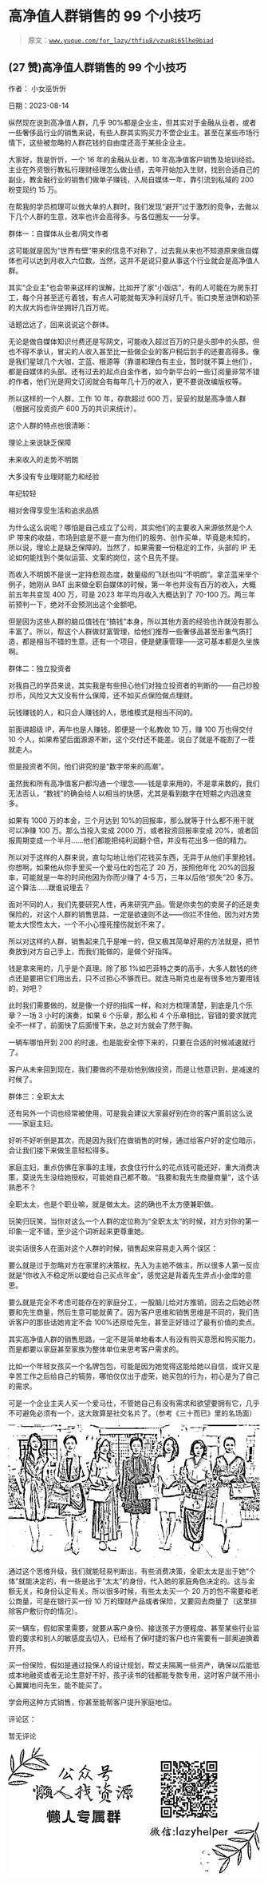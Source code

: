 # 高净值人群销售的 99 个小技巧

> 原文：[`www.yuque.com/for_lazy/thfiu8/vzuu8i65lhe9biad`](https://www.yuque.com/for_lazy/thfiu8/vzuu8i65lhe9biad)



## (27 赞)高净值人群销售的 99 个小技巧 

作者： 小女巫忻忻 

日期：2023-08-14 

纵然现在说到高净值人群，几乎 90%都是企业主，但其实对于金融从业者，或者一些奢侈品行业的销售来说，有些人群其实购买力不啻企业主。甚至在某些市场行情下，这些被忽略的人群花钱的自由度还高于某些企业主。 

大家好，我是忻忻，一个 16 年的金融从业者，10 年高净值客户销售及培训经验。主业在外资银行教私行理财经理怎么做业绩，去年开始加入生财，找到合适自己的副业，教金融行业的销售们做单子赚钱，入局自媒体一年，靠引流到私域的 200 粉变现约 15 万。 

在帮我的学员梳理可以做大单的人群时，我们发现“避开”过于激烈的竞争，去做以下几个人群的生意，效率也许会高得多。与各位圈友一一分享。 

群体一：自媒体从业者/网文作者 

这可能就是因为“世界有壁”带来的信息不对称了，过去我从来也不知道原来做自媒体也可以达到月收入六位数。当然，这并不是说只要从事这个行业就会是高净值人群。 

其实“企业主”也会带来这样的误解，比如开了家“小饭店”，有的人可能在为房东打工，每个月甚至还亏着钱，有点人可能就每天净利润好几千。街口卖葱油饼和奶茶的大叔大妈也许坐拥好几百万呢。 

话题岔远了，回来说说这个群体。 

无论是做自媒体知识付费还是写网文，可能收入超过百万的只是头部中的头部，但也不得不承认，冒尖的人收入甚至比一些做企业的客户税后到手的还要高得多。像是我们星球几个大咖，芷蓝、根源等（靠谱和理白有主业，暂时就不算上他们），都是自媒体的头部。还有过去的起点白金作者，如今新平台的一些订阅量非常不错的作者，他们光是网文订阅就会有每年几十万的收入，更不要说改编版权等。 

所以这样的一个人群，工作 10 年，存款超过 600 万，妥妥的就是高净值人群（根据可投资资产 600 万的共识来统计）。 

这个人群的特点也很清晰： 

理论上来说缺乏保障 

未来收入的走势不明朗 

大多没有专业理财能力和经验 

年纪较轻 

相对舍得享受生活和追求品质 

为什么这么说呢？哪怕是自己成立了公司，其实他们的主要收入来源依然是个人 IP 带来的收益，市场到底是不是一直为他们的服务、创作买单，毕竟是未知的，所以说，理论上是缺乏保障的。当然了，如果需要一份稳定的工作，头部的 IP 无论如何能找到个类似运营、文案的岗位，这个且先不提。 

而收入不明朗不是说一定持悲观态度，数量级的飞跃也叫“不明朗”。拿芷蓝来举个例子，她刚从 BAT 出来做全职自媒体的时候，第一年也并没有百万的收入，大概前五年共变现 400 万，可是 2023 年平均月收入大概达到了 70-100 万。两三年前预判一下，绝对不会预测出这个金额吧。 

但是因为这些人群的脑瓜值钱在“搞钱”本身，所以其他方面的经验也许就没有那么丰富了。所以，帮这个人群做财富管理，给他们推荐一些奢侈品甚至形象气质打造，都是相当不错的生意。还有一个项目，便是健康管理——这可基本都是久坐族啊。 

群体二：独立投资者 

对我自己的学员来说，其实我是有些担心他们对独立投资者的判断的——自己炒股炒币，风险又大又没有什么保障，还不如买点保险做点理财。 

玩钱赚钱的人，和只会人赚钱的人，思维模式是相当不同的。 

前面讲超级 IP，再牛也是人赚钱，即便是一个私教收 10 万，赚 100 万也得交付 10 个人，如果希望后面源源不断，这个交付还不能差。说白了就是不能割了一茬就走人。 

但是投资者不同，他们讲究的是“数字带来的高潮”。 

虽然我和所有高净值客户都沟通一个理念——钱是拿来用的，不是拿来数的，我们无法否认，“数钱”的确会给人以相当的快感，尤其是看到数字在短期之内迅速变多。 

如果有 1000 万的本金，三个月达到 10%的回报率，那么就等于什么都不用干就可以净赚 100 万。那么当投入变成 2000 万，或者投资回报率变成 20%，或者回报周期变成一个半月……他们都能把纯利润翻个倍，并没有花出多一倍的精力。 

所以对于这样的人群来说，直勾勾地让他们花钱买东西，无异于从他们手里抢钱。你想啊，如果他从你手里买一个爱马仕的包花了 20 万，按照他年化 20%的回报率，可能就是一年的时间他因为你而少赚了 4-5 万，三年以后他“损失”20 多万。这个算法……跟谁说理去？ 

面对不同的人，我们先要研究人性，再来研究产品。管是你卖包的卖房子的还是卖保险的，对这个人群的销售思路，一定是欲速则不达——你拦不住他，因为对方势能太大惯性太大，一个不小心撞死撞伤就划不来了。 

所以对这样的人群，销售起来几乎是唯一的，但又极其简单好用的方法就是，把节奏放到对方自己手上，而我们能做的，是做个好指挥。 

钱是拿来用的，几乎是个真理。除了那 1%如巴菲特之类的高手，大多人数钱的终点还是要把它们用出去，只不过担心不够而已。就连马斯克也是有很多地方要用钱的，对吧？ 

此时我们需要做的，就是像一个好的指挥一样，和对方梳理清楚，到底是几个乐章？一场 3 小时的演奏，如果 6 个乐章，那么和 4 个乐章相比，容错的要求就完全不一样了，前面快了后面慢下来，总之对方就会了然于胸。 

一辆车哪怕开到 200 的时速，也是能安全停下来的，只要在合适的时候减速就行了。 

客户从未来回到现在，我们要做的不是劝他别做投资，而是让他意识到，是减速的时候了。 

群体三：全职太太 

还有另外一个词也经常被使用，可是我会建议大家最好别在你的客户面前这么说——家庭主妇。 

好听不好听倒是其次，而是因为我们在做销售的时候，通过给客户好的定位暗示，会让我们接下来做生意轻松得多。 

家庭主妇，重点仿佛在家事的主理，衣食住行什么的花点钱可能还好，重大消费决策，莫说先生没给她授权，可能她自己都不敢。“我要和我先生商量商量”，这个话熟悉不？ 

全职太太，也是个职业嘛，就是做太太。这的确也不太方便兼职做。 

玩笑归玩笑，当你对这么一个人群的定位称为“全职太太”的时候，对方对你的第一印象一定不错，至少这个词听起来更尊重她。 

说实话很多人在面对这个人群的时候，销售起来容易走入两个误区： 

要么就是过于忽略对方在家里的决策权，先入为主她不做主，所以很多人第一反应就是“你收入不稳定所以要给自己买点年金”，感觉这是背着先生弄点小金库的意思。 

要么就是完全不考虑可能存在的家庭分工，一股脑儿给对方推销，回去之后她必然要和先生商量，然后生意可能就黄了。因为客户思维和销售思维是不同的，我们告诉客户的那些话她肯定不会 100%还原给先生，甚至正好错过了最有价值的卖点。 

其实高净值人群的销售思路，一定不是简单地看本人有没有购买意愿和购买能力，而是都要以家庭甚至家族为整体单位来思考客户需求的。 

比如一个年轻女孩买一个名牌包包，可能是因为她觉得这能给她以自信，或许又是辛苦工作之后给自己的犒劳，哪怕仅仅出于虚荣，她买包的行为，初心是为了自己的需求。 

可是一个企业主夫人买一个爱马仕，不管她自己有没有需求和欲望要拥有它，几乎不可避免必须有一个，这大致算是社交名片了。（参考《三十而已》里的名场面） 

![](img/477954cea9769cf57ef33a48b5008fbb.png) 

通过这个思维升级，我们就能轻易判断出，有些消费决策，全职太太是出于她“个体”就能决定的，有一些是出于“太太”的身份，代入她的家庭角色决定的。这与金额无关，和身份认定有关。所以很多时候，有些太太买一个 20 万的包不需要和老公商量，可是在银行买一份 10 万的理财产品或者保险，又要回去商量了（这里排除客户敷衍你的情况）。 

买一辆车，假如家里需要，就要从客户身份、接送孩子方便程度、甚至某些行业监管的要求和别人的敏感度去切入，已经有了保时捷的客户也许需要有一部奥迪换着开开。 

买一份保险，假如是通过投保人的设计规划，帮丈夫隔离一些资产，确保以后能低成本地融资或者无论生意好不好，孩子读书的钱都能专款专用，这时客户就不用小心翼翼地问先生，能不能买了。 

学会用这种方式销售，你甚至能帮客户提升家庭地位。 

评论区： 

暂无评论 

![](img/894d30a529e7c37bcd3392323c99941c.png) 